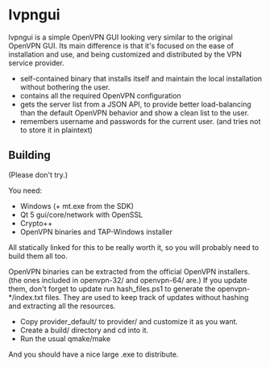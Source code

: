 # lvpngui

lvpngui is a simple OpenVPN GUI looking very similar to the original OpenVPN GUI.
Its main difference is that it's focused on the ease of installation and use,
and being customized and distributed by the VPN service provider.

- self-contained binary that installs itself and maintain the local
  installation without bothering the user.
- contains all the required OpenVPN configuration
- gets the server list from a JSON API, to provide better load-balancing than
  the default OpenVPN behavior and show a clean list to the user.
- remembers username and passwords for the current user.
  (and tries not to store it in plaintext)


## Building

(Please don't try.)

You need:
- Windows (+ mt.exe from the SDK)
- Qt 5 gui/core/network with OpenSSL
- Crypto++
- OpenVPN binaries and TAP-Windows installer

All statically linked for this to be really worth it,
so you will probably need to build them all too.

OpenVPN binaries can be extracted from the official OpenVPN installers.
(the ones included in openvpn-32/ and openvpn-64/ are.)
If you update them, don't forget to update run hash_files.ps1 to generate
the openvpn-*/index.txt files. They are used to keep track of updates without
hashing and extracting all the resources.

- Copy provider_default/ to provider/ and customize it as you want.
- Create a build/ directory and cd into it.
- Run the usual qmake/make

And you should have a nice large .exe to distribute.
